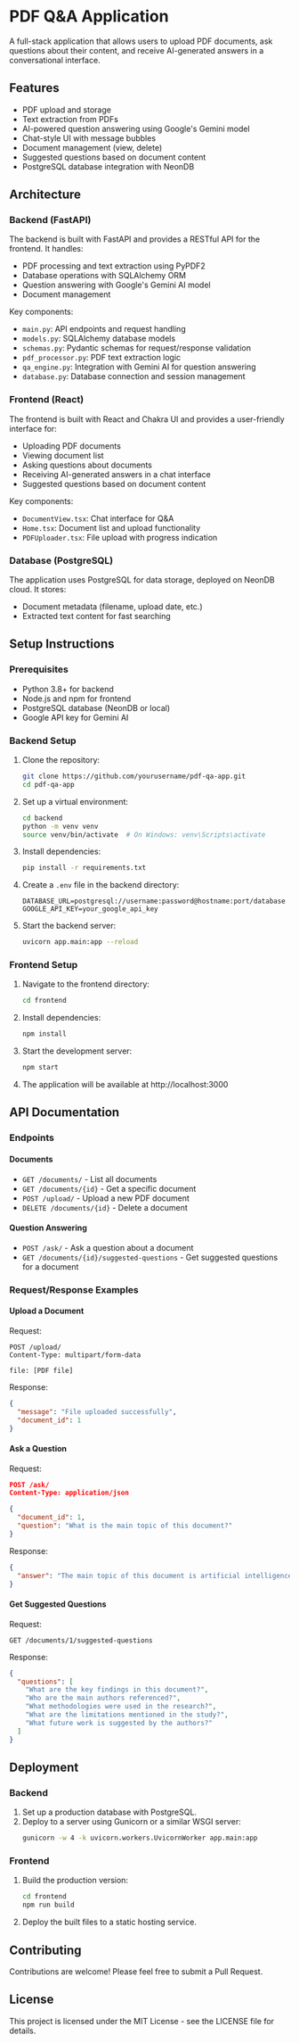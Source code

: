 # PDF Q&A Application

A full-stack application that allows users to upload PDF documents, ask questions about their content, and receive AI-generated answers in a conversational interface.

## Features

- PDF upload and storage
- Text extraction from PDFs
- AI-powered question answering using Google's Gemini model
- Chat-style UI with message bubbles
- Document management (view, delete)
- Suggested questions based on document content
- PostgreSQL database integration with NeonDB

## Architecture

### Backend (FastAPI)

The backend is built with FastAPI and provides a RESTful API for the frontend. It handles:

- PDF processing and text extraction using PyPDF2
- Database operations with SQLAlchemy ORM
- Question answering with Google's Gemini AI model
- Document management

Key components:

- `main.py`: API endpoints and request handling
- `models.py`: SQLAlchemy database models
- `schemas.py`: Pydantic schemas for request/response validation
- `pdf_processor.py`: PDF text extraction logic
- `qa_engine.py`: Integration with Gemini AI for question answering
- `database.py`: Database connection and session management

### Frontend (React)

The frontend is built with React and Chakra UI and provides a user-friendly interface for:

- Uploading PDF documents
- Viewing document list
- Asking questions about documents
- Receiving AI-generated answers in a chat interface
- Suggested questions based on document content

Key components:

- `DocumentView.tsx`: Chat interface for Q&A
- `Home.tsx`: Document list and upload functionality
- `PDFUploader.tsx`: File upload with progress indication

### Database (PostgreSQL)

The application uses PostgreSQL for data storage, deployed on NeonDB cloud. It stores:

- Document metadata (filename, upload date, etc.)
- Extracted text content for fast searching

## Setup Instructions

### Prerequisites

- Python 3.8+ for backend
- Node.js and npm for frontend
- PostgreSQL database (NeonDB or local)
- Google API key for Gemini AI

### Backend Setup

1. Clone the repository:

   ```bash
   git clone https://github.com/yourusername/pdf-qa-app.git
   cd pdf-qa-app
   ```

2. Set up a virtual environment:

   ```bash
   cd backend
   python -m venv venv
   source venv/bin/activate  # On Windows: venv\Scripts\activate
   ```

3. Install dependencies:

   ```bash
   pip install -r requirements.txt
   ```

4. Create a `.env` file in the backend directory:

   ```
   DATABASE_URL=postgresql://username:password@hostname:port/database
   GOOGLE_API_KEY=your_google_api_key
   ```

5. Start the backend server:
   ```bash
   uvicorn app.main:app --reload
   ```

### Frontend Setup

1. Navigate to the frontend directory:

   ```bash
   cd frontend
   ```

2. Install dependencies:

   ```bash
   npm install
   ```

3. Start the development server:

   ```bash
   npm start
   ```

4. The application will be available at http://localhost:3000

## API Documentation

### Endpoints

#### Documents

- `GET /documents/` - List all documents
- `GET /documents/{id}` - Get a specific document
- `POST /upload/` - Upload a new PDF document
- `DELETE /documents/{id}` - Delete a document

#### Question Answering

- `POST /ask/` - Ask a question about a document
- `GET /documents/{id}/suggested-questions` - Get suggested questions for a document

### Request/Response Examples

#### Upload a Document

Request:

```
POST /upload/
Content-Type: multipart/form-data

file: [PDF file]
```

Response:

```json
{
  "message": "File uploaded successfully",
  "document_id": 1
}
```

#### Ask a Question

Request:

```json
POST /ask/
Content-Type: application/json

{
  "document_id": 1,
  "question": "What is the main topic of this document?"
}
```

Response:

```json
{
  "answer": "The main topic of this document is artificial intelligence and its applications in modern business."
}
```

#### Get Suggested Questions

Request:

```
GET /documents/1/suggested-questions
```

Response:

```json
{
  "questions": [
    "What are the key findings in this document?",
    "Who are the main authors referenced?",
    "What methodologies were used in the research?",
    "What are the limitations mentioned in the study?",
    "What future work is suggested by the authors?"
  ]
}
```

## Deployment

### Backend

1. Set up a production database with PostgreSQL.
2. Deploy to a server using Gunicorn or a similar WSGI server:
   ```bash
   gunicorn -w 4 -k uvicorn.workers.UvicornWorker app.main:app
   ```

### Frontend

1. Build the production version:
   ```bash
   cd frontend
   npm run build
   ```
2. Deploy the built files to a static hosting service.

## Contributing

Contributions are welcome! Please feel free to submit a Pull Request.

## License

This project is licensed under the MIT License - see the LICENSE file for details.
